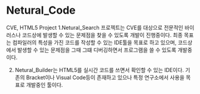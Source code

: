 # Netural_Code
CVE, HTML5 Project
1.Netural_Search 프로젝트는 CVE를 대상으로 전문적인 바이러스나 코드상에 발생할 수 있는 문제점을 찾을 수 있도록 개발이 진행중이다.
최종 목표는 컴파일러의 특성을 가진 코드를 작성할 수 있는 IDE툴을 목표로 하고 있으며, 코드상에서 발생할 수 있는 문제점을 그때 그떄 디버깅하면서
프로그램을 쓸 수 있도록 개발중이다.


2. Netural_Builder는 HTML5를 실시간 코드를 쓰면서 확인할 수 있는 IDE이다. 기존의 Bracket이나 Visual Code등이 존재하고 있으나 특정 연구소에서 사용을 목표로 개발중인 툴이다.
